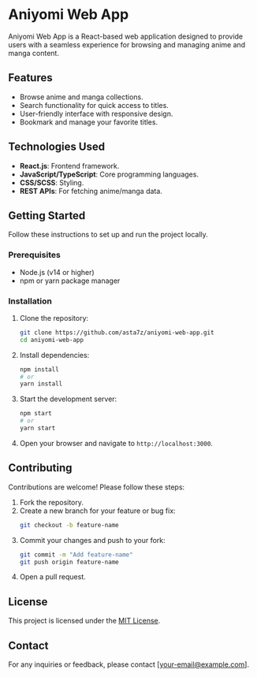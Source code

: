 # Aniyomi Web App

Aniyomi Web App is a React-based web application designed to provide users with a seamless experience for browsing and managing anime and manga content.

## Features

- Browse anime and manga collections.
- Search functionality for quick access to titles.
- User-friendly interface with responsive design.
- Bookmark and manage your favorite titles.

## Technologies Used

- **React.js**: Frontend framework.
- **JavaScript/TypeScript**: Core programming languages.
- **CSS/SCSS**: Styling.
- **REST APIs**: For fetching anime/manga data.

## Getting Started

Follow these instructions to set up and run the project locally.

### Prerequisites

- Node.js (v14 or higher)
- npm or yarn package manager

### Installation

1. Clone the repository:
   ```bash
   git clone https://github.com/asta7z/aniyomi-web-app.git
   cd aniyomi-web-app
   ```

2. Install dependencies:
   ```bash
   npm install
   # or
   yarn install
   ```

3. Start the development server:
   ```bash
   npm start
   # or
   yarn start
   ```

4. Open your browser and navigate to `http://localhost:3000`.

## Contributing

Contributions are welcome! Please follow these steps:

1. Fork the repository.
2. Create a new branch for your feature or bug fix:
   ```bash
   git checkout -b feature-name
   ```
3. Commit your changes and push to your fork:
   ```bash
   git commit -m "Add feature-name"
   git push origin feature-name
   ```
4. Open a pull request.

## License

This project is licensed under the [MIT License](LICENSE).

## Contact

For any inquiries or feedback, please contact [your-email@example.com].
